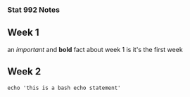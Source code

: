 ### Stat 992 Notes

## Week 1

an *important* and **bold** fact about week 1 is it's the first week

## Week 2
    echo 'this is a bash echo statement'

